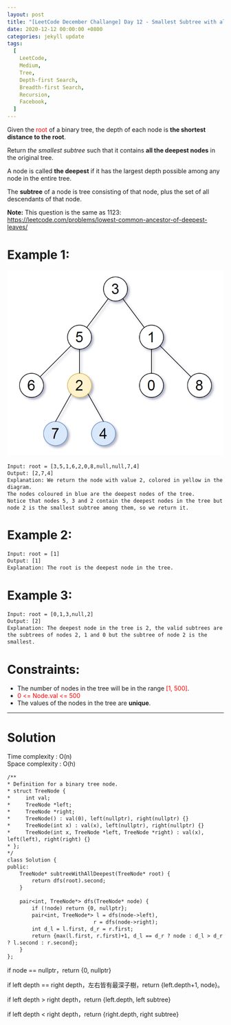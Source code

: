 ```yaml
---
layout: post
title: "[LeetCode December Challange] Day 12 - Smallest Subtree with all the Deepest Nodes"
date: 2020-12-12 00:00:00 +0800
categories: jekyll update
tags:
  [
    LeetCode,
    Medium,
    Tree,
    Depth-first Search,
    Breadth-first Search,
    Recursion,
    Facebook,
  ]
---
```


Given the <font color="red">root</font> of a binary tree, the depth of each node is **the shortest distance to the root**.

Return _the smallest subtree_ such that it contains **all the deepest nodes** in the original tree.

A node is called **the deepest** if it has the largest depth possible among any node in the entire tree.

The **subtree** of a node is tree consisting of that node, plus the set of all descendants of that node.

**Note:** This question is the same as 1123: https://leetcode.com/problems/lowest-common-ancestor-of-deepest-leaves/

# Example 1:

![](https://github.com/nshawn4675/nshawn4675.github.io/blob/master/_pic/865_ex1.png?raw=true)

    Input: root = [3,5,1,6,2,0,8,null,null,7,4]
    Output: [2,7,4]
    Explanation: We return the node with value 2, colored in yellow in the diagram.
    The nodes coloured in blue are the deepest nodes of the tree.
    Notice that nodes 5, 3 and 2 contain the deepest nodes in the tree but node 2 is the smallest subtree among them, so we return it.

# Example 2:

    Input: root = [1]
    Output: [1]
    Explanation: The root is the deepest node in the tree.

# Example 3:

    Input: root = [0,1,3,null,2]
    Output: [2]
    Explanation: The deepest node in the tree is 2, the valid subtrees are the subtrees of nodes 2, 1 and 0 but the subtree of node 2 is the smallest.

# Constraints:

- The number of nodes in the tree will be in the range <font color="red">[1, 500]</font>.
- <font color="red">0 <= Node.val <= 500</font>
- The values of the nodes in the tree are **unique**.

---

# Solution

Time complexity : O(n)  
Space complexity : O(h)

    /**
    * Definition for a binary tree node.
    * struct TreeNode {
    *     int val;
    *     TreeNode *left;
    *     TreeNode *right;
    *     TreeNode() : val(0), left(nullptr), right(nullptr) {}
    *     TreeNode(int x) : val(x), left(nullptr), right(nullptr) {}
    *     TreeNode(int x, TreeNode *left, TreeNode *right) : val(x), left(left), right(right) {}
    * };
    */
    class Solution {
    public:
        TreeNode* subtreeWithAllDeepest(TreeNode* root) {
            return dfs(root).second;
        }

        pair<int, TreeNode*> dfs(TreeNode* node) {
            if (!node) return {0, nullptr};
            pair<int, TreeNode*> l = dfs(node->left),
                                r = dfs(node->right);
            int d_l = l.first, d_r = r.first;
            return {max(l.first, r.first)+1, d_l == d_r ? node : d_l > d_r ? l.second : r.second};
        }
    };

if node == nullptr，return {0, nullptr}

if left depth == right depth，左右皆有最深子樹，return {left.depth+1, node}。

if left depth > right depth，return {left.depth, left subtree}

if left depth < right depth，return {right.depth, right subtree}

